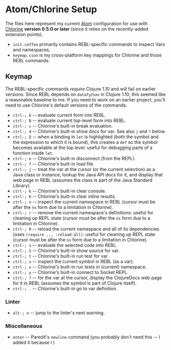 # Atom/Chlorine Setup

The files here represent my current [Atom](https://atom.io/) configuration for use with [Chlorine](https://atom.io/packages/chlorine) **version 0.5.0 or later** (since it relies on the recently-added extension points).

* `init.coffee` primarily contains REBL-specific commands to inspect Vars and namespaces,
* `keymap.cson` is my cross-platform key mappings for Chlorine and those REBL commands.

## Keymap

The REBL-specific commands _require_ Clojure 1.10 and will fail on earlier versions. Since REBL depends on `datafy`/`nav` in Clojure 1.10, this seemed like a reasonable baseline to me. If you need to work on an earlier project, you'll need to use Chlorine's default versions of the commands.

* `ctrl-; b` -- evaluate current form into REBL.
* `ctrl-; B` -- evaluate current top-level form into REBL.
* `ctrl-; c` -- Chlorine's built-in break evaluation.
* `ctrl-; d` -- Chlorine's built-in show docs for var. See also `j` and `?` below.
* `ctrl-; D` -- when a binding in `let` is highlighted (both the symbol and the expression to which it is bound), this creates a `def` so the symbol becomes available at the top level: useful for debugging parts of a function inside `let`.
* `ctrl-; e` -- Chlorine's built-in disconnect (from the REPL).
* `ctrl-; f` -- Chlorine's built-in load file.
* `ctrl-; j` -- treat the var at the cursor (or the current selection) as a Java class or instance, lookup the Java API docs for it, and display that web page in REBL (assumes the class is part of the Java Standard Library).
* `ctrl-; k` -- Chlorine's built-in clear console.
* `ctrl-; K` -- Chlorine's built-in clear inline results.
* `ctrl-; n` -- inspect the current namespace in REBL (cursor must be after the `ns` form due to a limitation in Chlorine).
* `ctrl-; r` -- remove the current namespace's definitions: useful for cleaning up REPL state (cursor must be after the `ns` form due to a limitation in Chlorine).
* `ctrl-; R` -- reload the current namespace and all of its dependencies (uses `(require ,,, :reload-all)`: useful for cleaning up REPL state (cursor must be after the `ns` form due to a limitation in Chlorine).
* `ctrl-; s` -- evaluate the selected code into REBL.
* `ctrl-; S` -- Chlorine's built-in show source for var.
* `ctrl-; t` -- Chlorine's built-in run test for var.
* `ctrl-; v` -- inspect the current symbol in REBL (as a var).
* `ctrl-; x` -- Chlorine's built-in run tests in (current) namespace.
* `ctrl-; y` -- Chlorine's built-in connect to Socket REPL.
* `ctrl-; ?` -- for the var at the cursor, display the ClojureDocs web page for it in REBL (assumes the symbol is part of Clojure itself).
* `ctrl-; .` -- Chlorine's built-in go to var definition.

### Linter   

* `alt-; n` -- jump to the linter's next warning.

### Miscellaneous

* `enter` -- Paredit's `newline` command (you probably don't need this -- I added it because I )
